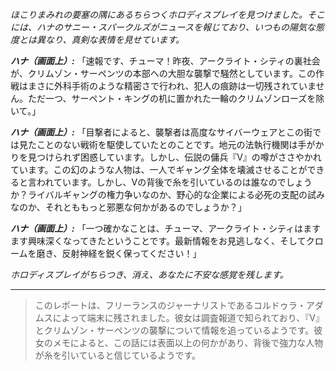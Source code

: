 _ほこりまみれの要塞の隅にあるちらつくホロディスプレイを見つけました。そこには、ハナのサニー・スパークルズがニュースを報じており、いつもの陽気な態度とは異なり、真剣な表情を見せています。_

**_ハナ（画面上）:_** 「速報です、チューマ！昨夜、アークライト・シティの裏社会が、クリムゾン・サーペンツの本部への大胆な襲撃で騒然としています。この作戦はまさに外科手術のような精密さで行われ、犯人の痕跡は一切残されていません。ただ一つ、サーペント・キングの机に置かれた一輪のクリムゾンローズを除いて。」

**_ハナ（画面上）:_** 「目撃者によると、襲撃者は高度なサイバーウェアとこの街では見たことのない戦術を駆使していたとのことです。地元の法執行機関は手がかりを見つけられず困惑しています。しかし、伝説の傭兵『V』の噂がささやかれています。この幻のような人物は、一人でギャング全体を壊滅させることができると言われています。しかし、Vの背後で糸を引いているのは誰なのでしょうか？ライバルギャングの権力争いなのか、野心的な企業による必死の支配の試みなのか、それとももっと邪悪な何かがあるのでしょうか？」

**_ハナ（画面上）:_** 「一つ確かなことは、チューマ、アークライト・シティはますます興味深くなってきたということです。最新情報をお見逃しなく、そしてクロームを磨き、反射神経を鋭く保ってください！」

_ホロディスプレイがちらつき、消え、あなたに不安な感覚を残します。_

---

> このレポートは、フリーランスのジャーナリストであるコルドゥラ・アダムスによって端末に残されました。彼女は調査報道で知られており、『V』とクリムゾン・サーペンツの襲撃について情報を追っているようです。彼女のメモによると、この話には表面以上の何かがあり、背後で強力な人物が糸を引いていると信じているようです。
